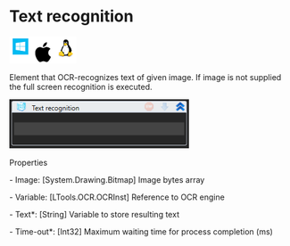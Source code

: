 # Text recognition

![](<../../../.gitbook/assets/image (89).png>)

Element that OCR-recognizes text of given image. If image is not supplied the full screen recognition is executed.

![](<../../../.gitbook/assets/1 (30).png>)

Properties

&#x20;\- Image: \[System.Drawing.Bitmap] Image bytes array

&#x20;\- Variable: \[LTools.OCR.OCRInst] Reference to OCR engine

&#x20;\- Text\*: \[String] Variable to store resulting text

&#x20;\- Time-out\*: \[Int32] Maximum waiting time for process completion (ms)
